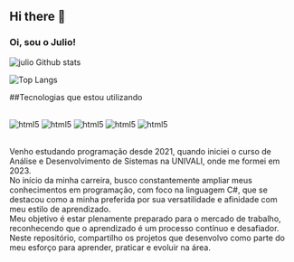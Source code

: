 ## Hi there 👋

### Oi, sou o Julio!

![julio Github stats](http://github-readme-stats.vercel.app/api?username=JuliuFerreira&show_icons=true&theme=dracula)


![Top Langs](https://github-readme-stats.vercel.app/api/top-langs/?username=JuliuFerreira&langs_count=8)


##Tecnologias que estou utilizando

<div style="display: inline_block">
  <br/>
  <img aligne="center" alt="html5" src="https://img.shields.io/badge/C%23-239120?style=for-the-badge&logo=c-sharp&logoColor=white" />
  <img aligne="center" alt="html5" src="https://img.shields.io/badge/HTML-239120?style=for-the-badge&logo=html5&logoColor=white" />
  <img aligne="center" alt="html5" src="https://img.shields.io/badge/CSS-239120?&style=for-the-badge&logo=css3&logoColor=white" />
  <img aligne="center" alt="html5" src="https://img.shields.io/badge/.NET-5C2D91?style=for-the-badge&logo=.net&logoColor=white" />
  <img aligne="center" alt="html5" src="https://img.shields.io/badge/JavaScript-F7DF1E?style=for-the-badge&logo=javascript&logoColor=black" />
</div>
<br/>

Venho estudando programação desde 2021, quando iniciei o curso de Análise e Desenvolvimento de Sistemas na UNIVALI, onde me formei em 2023.<br/>
No início da minha carreira, busco constantemente ampliar meus conhecimentos em programação, com foco na linguagem C#, que se destacou como a minha preferida por sua versatilidade e afinidade com meu estilo de aprendizado.<br/>
Meu objetivo é estar plenamente preparado para o mercado de trabalho, reconhecendo que o aprendizado é um processo contínuo e desafiador.<br/>
Neste repositório, compartilho os projetos que desenvolvo como parte do meu esforço para aprender, praticar e evoluir na área.

